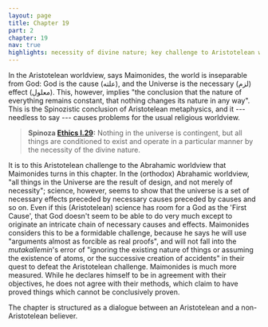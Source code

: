 ```yaml
---
layout: page
title: Chapter 19
part: 2
chapter: 19
nav: true
highlights: necessity of divine nature; key challenge to Aristotelean worldview
---
```


In the Aristotelean worldview, says Maimonides, the world is inseparable from God: God is the cause (علته), and the Universe is the necessary (لزم) effect (معلول). This, however, implies "the conclusion that the nature of everything remains constant, that nothing changes its nature in any way". This is the Spinozistic conclusion of Aristotelean metaphysics, and it --- needless to say --- causes problems for the usual religious worldview. 
> **Spinoza [Ethics I.29](https://www.ethicadb.org/pars.php?parid=1#129):** Nothing in the universe is contingent, but all things are conditioned to exist and operate in a particular manner by the necessity of the divine nature.

It is to this Aristotelean challenge to the Abrahamic worldview that Maimonides turns in this chapter. In the (orthodox) Abrahamic worldview, "all things in the Universe are the result of design, and not merely of necessity"; science, however, seems to show that the universe is a set of necessary effects preceded by necessary causes preceded by causes and so on. Even if this (Aristotelean) science has room for a God as the 'First Cause', that God doesn't seem to be able to do very much except to originate an intricate chain of necessary causes and effects. Maimonides considers this to be a formidable challenge, because he says he will use "arguments almost as forcible as real proofs", and will not fall into the _mutakallemin_'s error of "ignoring the existing nature of things or assuming the existence of atoms, or the successive creation of accidents" in their quest to defeat the Aristotelean challenge. Maimonides is much more measured. While he declares himself to be in agreement with their objectives, he does not agree with their methods, which claim to have proved things which cannot be conclusively proven. 

The chapter is structured as a dialogue between an Aristotelean and a non-Aristotelean believer.
